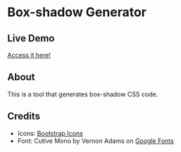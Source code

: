 # Box-shadow Generator

## Live Demo

[Access it here!](https://ednanf.github.io/JS-Box-Shadow-Generator/)

## About

This is a tool that generates box-shadow CSS code.

## Credits

- Icons: [Bootstrap Icons](https://icons.getbootstrap.com/)
- Font: Cutive Mono by Vernon Adams on [Google Fonts](https://fonts.google.com/specimen/Cutive+Mono)
